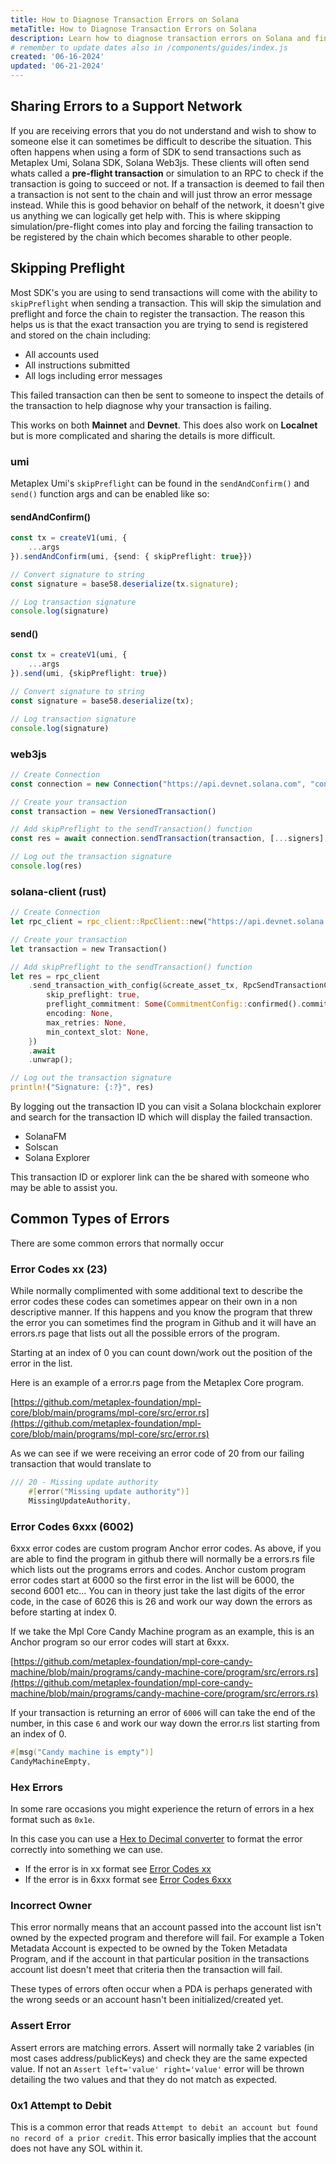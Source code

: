 ```yaml
---
title: How to Diagnose Transaction Errors on Solana
metaTitle: How to Diagnose Transaction Errors on Solana
description: Learn how to diagnose transaction errors on Solana and find logical solutions these errors.
# remember to update dates also in /components/guides/index.js
created: '06-16-2024'
updated: '06-21-2024'
---
```


## Sharing Errors to a Support Network

If you are receiving errors that you do not understand and wish to show to someone else it can sometimes be difficult to describe the situation. This often happens when using a form of SDK to send transactions such as Metaplex Umi, Solana SDK, Solana Web3js. These clients will often send whats called a **pre-flight transaction** or simulation to an RPC to check if the transaction is going to succeed or not. If a transaction is deemed to fail then a transaction is not sent to the chain and will just throw an error message instead. While this is good behavior on behalf of the network, it doesn't give us anything we can logically get help with. This is where skipping simulation/pre-flight comes into play and forcing the failing transaction to be registered by the chain which becomes sharable to other people. 


## Skipping Preflight

Most SDK's you are using to send transactions will come with the ability to `skipPreflight` when sending a transaction. This will skip the simulation and preflight and force the chain to register the transaction. The reason this helps us is that the exact transaction you are trying to send is registered and stored on the chain including:

- All accounts used
- All instructions submitted
- All logs including error messages

This failed transaction can then be sent to someone to inspect the details of the transaction to help diagnose why your transaction is failing.

This works on both **Mainnet** and **Devnet**. This does also work on **Localnet** but is more complicated and sharing the details is more difficult.

### umi

Metaplex Umi's `skipPreflight` can be found in the `sendAndConfirm()` and `send()` function args and can be enabled like so:

#### sendAndConfirm()
```ts
const tx = createV1(umi, {
    ...args
}).sendAndConfirm(umi, {send: { skipPreflight: true}})

// Convert signature to string
const signature = base58.deserialize(tx.signature);

// Log transaction signature
console.log(signature)
```

#### send()
```ts
const tx = createV1(umi, {
    ...args
}).send(umi, {skipPreflight: true})

// Convert signature to string
const signature = base58.deserialize(tx);

// Log transaction signature
console.log(signature)
```

### web3js

```ts
// Create Connection
const connection = new Connection("https://api.devnet.solana.com", "confirmed",);

// Create your transaction
const transaction = new VersionedTransaction()

// Add skipPreflight to the sendTransaction() function
const res = await connection.sendTransaction(transaction, [...signers], {skipPreflight: true})

// Log out the transaction signature
console.log(res)
```

### solana-client (rust)

```rust
// Create Connection
let rpc_client = rpc_client::RpcClient::new("https://api.devnet.solana.com".to_string());

// Create your transaction
let transaction = new Transaction()

// Add skipPreflight to the sendTransaction() function
let res = rpc_client
    .send_transaction_with_config(&create_asset_tx, RpcSendTransactionConfig {
        skip_preflight: true,
        preflight_commitment: Some(CommitmentConfig::confirmed().commitment),
        encoding: None,
        max_retries: None,
        min_context_slot: None,
    })
    .await
    .unwrap();

// Log out the transaction signature
println!("Signature: {:?}", res)
```

By logging out the transaction ID you can visit a Solana blockchain explorer and search for the transaction ID which will display the failed transaction.

- SolanaFM
- Solscan
- Solana Explorer

This transaction ID or explorer link can the be shared with someone who may be able to assist you.

## Common Types of Errors

There are some common errors that normally occur 


### Error Codes xx (23)

While normally complimented with some additional text to describe the error codes these codes can sometimes appear on their own in a non descriptive manner. If this happens and you know the program that threw the error you can sometimes find the program in Github and it will have an errors.rs page that lists out all the possible errors of the program.

Starting at an index of 0 you can count down/work out the position of the error in the list.

Here is an example of a error.rs page from the Metaplex Core program.


[https://github.com/metaplex-foundation/mpl-core/blob/main/programs/mpl-core/src/error.rs](https://github.com/metaplex-foundation/mpl-core/blob/main/programs/mpl-core/src/error.rs)

As we can see if we were receiving an error code of 20 from our failing transaction that would translate to

```rust
/// 20 - Missing update authority
    #[error("Missing update authority")]
    MissingUpdateAuthority,
```

### Error Codes 6xxx (6002)

6xxx error codes are custom program Anchor error codes. As above, if you are able to find the program in github there will normally be a errors.rs file which lists out the programs errors and codes. Anchor custom program error codes start at 6000 so the first error in the list will be 6000, the second 6001 etc... You can in theory just take the last digits of the error code, in the case of 6026 this is 26 and work our way down the errors as before starting at index 0.

If we take the Mpl Core Candy Machine program as an example, this is an Anchor program so our error codes will start at 6xxx.

[https://github.com/metaplex-foundation/mpl-core-candy-machine/blob/main/programs/candy-machine-core/program/src/errors.rs](https://github.com/metaplex-foundation/mpl-core-candy-machine/blob/main/programs/candy-machine-core/program/src/errors.rs)

If your transaction is returning an error of `6006` will can take the end of the number, in this case `6` and work our way down the error.rs list starting from an index of 0. 

```rust
#[msg("Candy machine is empty")]
CandyMachineEmpty,
```

### Hex Errors

In some rare occasions you might experience the return of errors in a hex format such as `0x1e`.

In this case you can use a [Hex to Decimal converter](https://www.rapidtables.com/convert/number/hex-to-decimal.html) to format the error correctly into something we can use.

- If the error is in xx format see [Error Codes xx](#error-codes-xx-23)
- If the error is in 6xxx format see [Error Codes 6xxx](#error-codes-6xxx-6002)

### Incorrect Owner

This error normally means that an account passed into the account list isn't owned by the expected program and therefore will fail. For example a Token Metadata Account is expected to be owned by the Token Metadata Program, and if the account in that particular position in the transactions account list doesn't meet that criteria then the transaction will fail.

These types of errors often occur when a PDA is perhaps generated with the wrong seeds or an account hasn't been initialized/created yet.

### Assert Error

Assert errors are matching errors. Assert will normally take 2 variables (in most cases address/publicKeys) and check they are the same expected value. If not an `Assert left='value' right='value'` error will be thrown detailing the two values and that they do not match as expected.

### 0x1 Attempt to Debit

This is a common error that reads `Attempt to debit an account but found no record of a prior credit`. This error basically implies that the account does not have any SOL within it.